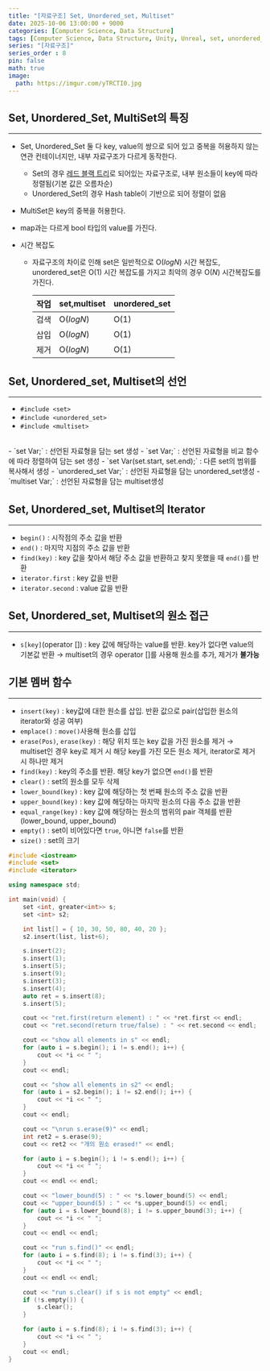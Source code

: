 ```yaml
---
title: "[자료구조] Set, Unordered_set, Multiset"
date: 2025-10-06 13:00:00 + 9000
categories: [Computer Science, Data Structure]
tags: [Computer Science, Data Structure, Unity, Unreal, set, unordered_set, multiset, 컴퓨터공학, 자료구조, 유니티, 셋, 해시맵]
series: "[자료구조]"
series_order : 8
pin: false
math: true
image:
  path: https://imgur.com/yTRCTI0.jpg
---
```


## Set, Unordered_Set, MultiSet의 특징

---

- Set, Unordered_Set 둘 다 key, value의 쌍으로 되어 있고 중복을 허용하지 않는 연관 컨테이너지만, 내부 자료구조가 다르게 동작한다.
  - Set의 경우 [레드 블랙 트리](https://ko.wikipedia.org/wiki/%EB%A0%88%EB%93%9C-%EB%B8%94%EB%9E%99_%ED%8A%B8%EB%A6%AC)로 되어있는 자료구조로, 내부 원소들이 key에 따라 정렬됨(기본 값은 오름차순)
  - Unordered_Set의 경우 Hash table이 기반으로 되어 정렬이 없음
- MultiSet은 key의 중복을 허용한다.
- map과는 다르게 bool 타입의 value를 가진다.
  
- 시간 복잡도
  - 자료구조의 차이로 인해 set은 일반적으로 O($log{N}$) 시간 복잡도, unordered_set은 O($1$) 시간 복잡도를 가지고 최악의 경우 O($N$) 시간복잡도를 가진다.

    | 작업  | set,multiset | unordered_set |
    | :---: | ------------ | ------------- |
    | 검색  | O($log{N}$)  | O($1$)        |
    | 삽입  | O($log{N}$)  | O($1$)        |
    | 제거  | O($log{N}$)  | O($1$)        |

## Set, Unordered_set, Multiset의 선언

---

- `#include <set>`
- `#include <unordered_set>`
- `#include <multiset>`
<br>
- `set<Type> Var;` : 선언된 자료형을 담는 set 생성
- `set<Type, Compare Func> Var;` : 선언된 자료형을 비교 함수에 따라 정렬하여 담는 set 생성
- `set<Type> Var(set.start, set.end);` : 다른 set의 범위를 복사해서 생성
- `unordered_set<Type> Var;` : 선언된 자료형을 담는 unordered_set생성
- `multiset<Type> Var;` : 선언된 자료형을 담는 multiset생성

## Set, Unordered_set, Multiset의 Iterator

---

- `begin()` : 시작점의 주소 값을 반환
- `end()` : 마지막 지점의 주소 값을 반환
- `find(key)` : key 값을 찾아서 해당 주소 값을 반환하고 찾지 못했을 때 `end()`를 반환
- `iterator.first` : key 값을 반환
- `iterator.second` : value 값을 반환

## Set, Unordered_set, Multiset의 원소 접근

---

- `s[key]`(operator []) : key 값에 해당하는 value를 반환. key가 없다면 value의 기본값 반환
    → multiset의 경우 operator []를 사용해 원소를 추가, 제거가 **불가능**

## 기본 멤버 함수

---

- `insert(key)` : key값에 대한 원소를 삽입. 반환 값으로 pair(삽입한 원소의 iterator와 성공 여부)
- `emplace()` : `move()`사용해 원소를 삽입
- `erase(Pos)`, `erase(key)` : 해당 위치 또는 key 값을 가진 원소를 제거
    → multiset인 경우 key로 제거 시 해당 key를 가진 모든 원소 제거, iterator로 제거 시 하나만 제거
- `find(key)` : key의 주소를 반환. 해당 key가 없으면 `end()`를 반환
- `clear()` : set의 원소를 모두 삭제
- `lower_bound(key)` : key 값에 해당하는 첫 번째 원소의 주소 값을 반환
- `upper_bound(key)` : key 값에 해당하는 마지막 원소의 다음 주소 값을 반환
- `equal_range(key)` : key 값에 해당하는 원소의 범위의 pair 객체를 반환(lower_bound, upper_bound)
- `empty()` : set이 비어있다면 `true`, 아니면 `false`를 반환
- `size()` : set의 크기

```cpp
#include <iostream>
#include <set>
#include <iterator>

using namespace std;

int main(void) {
    set <int, greater<int>> s;
    set <int> s2;

    int list[] = { 10, 30, 50, 80, 40, 20 };
    s2.insert(list, list+6);

    s.insert(2);
    s.insert(1);
    s.insert(5);
    s.insert(9);
    s.insert(3);
    s.insert(4);
    auto ret = s.insert(8);
    s.insert(5);

    cout << "ret.first(return element) : " << *ret.first << endl;
    cout << "ret.second(return true/false) : " << ret.second << endl;

    cout << "show all elements in s" << endl;
    for (auto i = s.begin(); i != s.end(); i++) {
        cout << *i << " ";
    }
    cout << endl;

    cout << "show all elements in s2" << endl;
    for (auto i = s2.begin(); i != s2.end(); i++) {
        cout << *i << " ";
    }
    cout << endl;

    cout << "\nrun s.erase(9)" << endl;
    int ret2 = s.erase(9);
    cout << ret2 << "개의 원소 erased!" << endl;

    for (auto i = s.begin(); i != s.end(); i++) {
        cout << *i << " ";
    }
    cout << endl << endl;

    cout << "lower_bound(5) : " << *s.lower_bound(5) << endl;
    cout << "upper_bound(5) : " << *s.upper_bound(5) << endl;
    for (auto i = s.lower_bound(8); i != s.upper_bound(3); i++) {
        cout << *i << " ";
    }
    cout << endl << endl;

    cout << "run s.find()" << endl;
    for (auto i = s.find(8); i != s.find(3); i++) {
        cout << *i << " ";
    }
    cout << endl << endl;

    cout << "run s.clear() if s is not empty" << endl;
    if (!s.empty()) {
        s.clear();
    }

    for (auto i = s.find(8); i != s.find(3); i++) {
        cout << *i << " ";
    }
    cout << endl;
}
```
